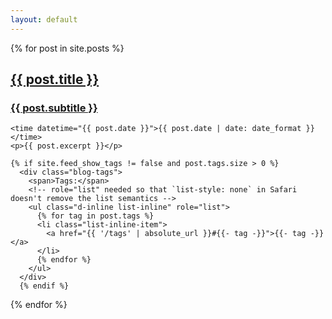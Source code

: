 ```yaml
---
layout: default
---
```

{% for post in site.posts %}
  <article>
    <a href="{{ post.url }}">
      <h2 class="post-title">{{ post.title }}</h2>
      <h3 class="post-subtitle">{{ post.subtitle }}</h3>
    </a>
    
    <time datetime="{{ post.date }}">{{ post.date | date: date_format }}</time>
    <p>{{ post.excerpt }}</p>

    {% if site.feed_show_tags != false and post.tags.size > 0 %}
      <div class="blog-tags">
        <span>Tags:</span>
        <!-- role="list" needed so that `list-style: none` in Safari doesn't remove the list semantics -->
        <ul class="d-inline list-inline" role="list">
          {% for tag in post.tags %}
          <li class="list-inline-item">
            <a href="{{ '/tags' | absolute_url }}#{{- tag -}}">{{- tag -}}</a>
          </li>
          {% endfor %}
        </ul>
      </div>
      {% endif %}
  </article>
{% endfor %}
